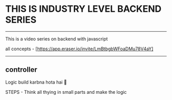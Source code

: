 # THIS IS INDUSTRY LEVEL BACKEND SERIES
---
This is a video series on backend with javascript

all concepts - [https://app.eraser.io/invite/LmBtbgbWFoaDMu78V4aY]

---

## controller 

Logic build karbna hota hai 🧠

STEPS - Think all thying in small parts and make the logic 
